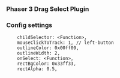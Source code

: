 ### Phaser 3 Drag Select Plugin

### Config settings

```
    childSelector: <Function>,
    mouseClickToTrack: 1, // left-button
    outlineColor: 0x00ff00,
    outlineWidth: 2,
    onSelect: <Function>,
    rectBgColor: 0x33ff33,
    rectAlpha: 0.5,
```
